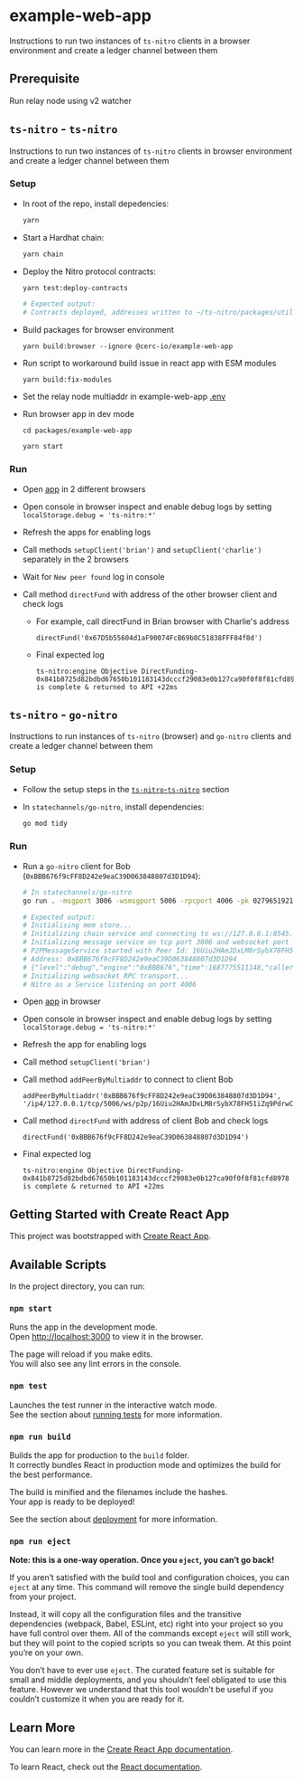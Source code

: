 # example-web-app

Instructions to run two instances of `ts-nitro` clients in a browser environment and create a ledger channel between them

## Prerequisite

Run relay node using v2 watcher

## `ts-nitro` - `ts-nitro`

Instructions to run two instances of `ts-nitro` clients in browser environment and create a ledger channel between them

### Setup

* In root of the repo, install depedencies:

  ```bash
  yarn
  ```

* Start a Hardhat chain:

  ```bash
  yarn chain
  ```

* Deploy the Nitro protocol contracts:

  ```bash
  yarn test:deploy-contracts

  # Expected output:
  # Contracts deployed, addresses written to ~/ts-nitro/packages/util/src/test/addresses.json
  ```

* Build packages for browser environment

  ```
  yarn build:browser --ignore @cerc-io/example-web-app
  ```

* Run script to workaround build issue in react app with ESM modules

  ```
  yarn build:fix-modules
  ```

* Set the relay node multiaddr in example-web-app [.env](./.env)

* Run browser app in dev mode

  ```
  cd packages/example-web-app

  yarn start
  ```
### Run

* Open [app](http://localhost:3000) in 2 different browsers

* Open console in browser inspect and enable debug logs by setting `localStorage.debug = 'ts-nitro:*'`

* Refresh the apps for enabling logs

* Call methods `setupClient('brian')` and `setupClient('charlie')` separately in the 2 browsers

* Wait for `New peer found` log in console

* Call method `directFund` with address of the other browser client and check logs

  * For example, call directFund in Brian browser with Charlie's address
    
    ```
    directFund('0x67D5b55604d1aF90074FcB69b8C51838FFF84f8d')
    ```

  * Final expected log

    ```
    ts-nitro:engine Objective DirectFunding-0x841b8725d82bdbd67650b101183143dcccf29083e0b127ca90f0f8f81cfd8978 is complete & returned to API +22ms
    ```

## `ts-nitro` - `go-nitro`

Instructions to run instances of `ts-nitro` (browser) and `go-nitro` clients and create a ledger channel between them

### Setup

* Follow the setup steps in the [`ts-nitro`-`ts-nitro`](#setup) section

* In `statechannels/go-nitro`, install dependencies:

  ```bash
  go mod tidy
  ```

### Run

* Run a `go-nitro` client for Bob (`0xBBB676f9cFF8D242e9eaC39D063848807d3D1D94`):

  ```bash
  # In statechannels/go-nitro
  go run . -msgport 3006 -wsmsgport 5006 -rpcport 4006 -pk 0279651921cd800ac560c21ceea27aab0107b67daf436cdd25ce84cad30159b4 -chainpk 59c6995e998f97a5a0044966f0945389dc9e86dae88c7a8412f4603b6b78690d -naaddress 0x5FbDB2315678afecb367f032d93F642f64180aa3 -vpaaddress 0xe7f1725E7734CE288F8367e1Bb143E90bb3F0512 -caaddress 0x9fE46736679d2D9a65F0992F2272dE9f3c7fa6e0

  # Expected output:
  # Initialising mem store...
  # Initializing chain service and connecting to ws://127.0.0.1:8545...
  # Initializing message service on tcp port 3006 and websocket port 5006...
  # P2PMessageService started with Peer Id: 16Uiu2HAmJDxLM8rSybX78FH51iZq9PdrwCoCyyHRBCndNzcAYMes
  # Address: 0xBBB676f9cFF8D242e9eaC39D063848807d3D1D94
  # {"level":"debug","engine":"0xBBB676","time":1687775511148,"caller":"engine.go:151","message":"Constructed Engine"}
  # Initializing websocket RPC transport...
  # Nitro as a Service listening on port 4006
  ```

* Open [app](http://localhost:3000) in browser

* Open console in browser inspect and enable debug logs by setting `localStorage.debug = 'ts-nitro:*'`

* Refresh the app for enabling logs

* Call method `setupClient('brian')`

* Call method `addPeerByMultiaddr` to connect to client Bob

  ```
  addPeerByMultiaddr('0xBBB676f9cFF8D242e9eaC39D063848807d3D1D94', '/ip4/127.0.0.1/tcp/5006/ws/p2p/16Uiu2HAmJDxLM8rSybX78FH51iZq9PdrwCoCyyHRBCndNzcAYMes')
  ```

* Call method `directFund` with address of client Bob and check logs

  ```
  directFund('0xBBB676f9cFF8D242e9eaC39D063848807d3D1D94')
  ```

* Final expected log

  ```
  ts-nitro:engine Objective DirectFunding-0x841b8725d82bdbd67650b101183143dcccf29083e0b127ca90f0f8f81cfd8978 is complete & returned to API +22ms
  ```

## Getting Started with Create React App

This project was bootstrapped with [Create React App](https://github.com/facebook/create-react-app).

## Available Scripts

In the project directory, you can run:

### `npm start`

Runs the app in the development mode.\
Open [http://localhost:3000](http://localhost:3000) to view it in the browser.

The page will reload if you make edits.\
You will also see any lint errors in the console.

### `npm test`

Launches the test runner in the interactive watch mode.\
See the section about [running tests](https://facebook.github.io/create-react-app/docs/running-tests) for more information.

### `npm run build`

Builds the app for production to the `build` folder.\
It correctly bundles React in production mode and optimizes the build for the best performance.

The build is minified and the filenames include the hashes.\
Your app is ready to be deployed!

See the section about [deployment](https://facebook.github.io/create-react-app/docs/deployment) for more information.

### `npm run eject`

**Note: this is a one-way operation. Once you `eject`, you can’t go back!**

If you aren’t satisfied with the build tool and configuration choices, you can `eject` at any time. This command will remove the single build dependency from your project.

Instead, it will copy all the configuration files and the transitive dependencies (webpack, Babel, ESLint, etc) right into your project so you have full control over them. All of the commands except `eject` will still work, but they will point to the copied scripts so you can tweak them. At this point you’re on your own.

You don’t have to ever use `eject`. The curated feature set is suitable for small and middle deployments, and you shouldn’t feel obligated to use this feature. However we understand that this tool wouldn’t be useful if you couldn’t customize it when you are ready for it.

## Learn More

You can learn more in the [Create React App documentation](https://facebook.github.io/create-react-app/docs/getting-started).

To learn React, check out the [React documentation](https://reactjs.org/).
